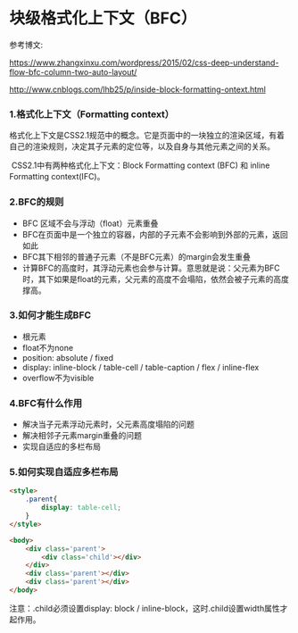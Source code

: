 # 块级格式化上下文（BFC）

参考博文:

<https://www.zhangxinxu.com/wordpress/2015/02/css-deep-understand-flow-bfc-column-two-auto-layout/>

<http://www.cnblogs.com/lhb25/p/inside-block-formatting-ontext.html>



### 1.格式化上下文（Formatting context）
​	格式化上下文是CSS2.1规范中的概念。它是页面中的一块独立的渲染区域，有着自己的渲染规则，决定其子元素的定位等，以及自身与其他元素之间的关系。

​	CSS2.1中有两种格式化上下文：Block Formatting context (BFC) 和 inline Formatting context(IFC)。

### 2.BFC的规则

- BFC	区域不会与浮动（float）元素重叠
- BFC在页面中是一个独立的容器，内部的子元素不会影响到外部的元素，返回如此
- BFC其下相邻的普通子元素（不是BFC元素）的margin会发生重叠
- 计算BFC的高度时，其浮动元素也会参与计算。意思就是说：父元素为BFC时，其下如果是float的元素，父元素的高度不会塌陷，依然会被子元素的高度撑高。

### 3.如何才能生成BFC

- 根元素
- float不为none
- position: absolute / fixed
- display: inline-block / table-cell / table-caption / flex / inline-flex
- overflow不为visible

### 4.BFC有什么作用

- 解决当子元素浮动元素时，父元素高度塌陷的问题
- 解决相邻子元素margin重叠的问题
- 实现自适应的多栏布局

### 5.如何实现自适应多栏布局

```html
<style>
    .parent{
     	display: table-cell;   
    }
</style>

<body>
    <div class='parent'>
    	<div class='child'></div>
    </div>
    <div class='parent'></div>
    <div class='parent'></div>
</body>
```

注意：.child必须设置display: block / inline-block，这时.child设置width属性才起作用。
